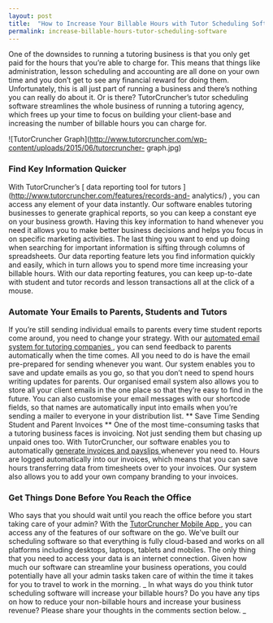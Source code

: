 ```yaml
---
layout: post
title:  "How to Increase Your Billable Hours with Tutor Scheduling Software"
permalink: increase-billable-hours-tutor-scheduling-software
---
```

One of the downsides to running a tutoring business is that you only get paid
for the hours that you’re able to charge for. This means that things like
administration, lesson scheduling and accounting are all done on your own time
and you don’t get to see any financial reward for doing them. Unfortunately,
this is all just part of running a business and there’s nothing you can really
do about it. Or is there? TutorCruncher’s tutor scheduling software
streamlines the whole business of running a tutoring agency, which frees up
your time to focus on building your client-base and increasing the number of
billable hours you can charge for.

![TutorCruncher
Graph](http://www.tutorcruncher.com/wp-content/uploads/2015/06/tutorcruncher-
graph.jpg)



### Find Key Information Quicker

 With TutorCruncher’s [ data
reporting tool for tutors ](http://www.tutorcruncher.com/features/records-and-
analytics/) , you can access any element of your data instantly. Our software
enables tutoring businesses to generate graphical reports, so you can keep a
constant eye on your business growth. Having this key information to hand
whenever you need it allows you to make better business decisions and helps
you focus in on specific marketing activities. The last thing you want to end
up doing when searching for important information is sifting through columns
of spreadsheets. Our data reporting feature lets you find information quickly
and easily, which in turn allows you to spend more time increasing your
billable hours. With our data reporting features, you can keep up-to-date with
student and tutor records and lesson transactions all at the click of a mouse.


### Automate Your Emails to Parents, Students and Tutors

 If you’re still
sending individual emails to parents every time student reports come around,
you need to change your strategy. With our [ automated email system for
tutoring companies ](http://www.tutorcruncher.com/features/automated-emails/)
, you can send feedback to parents automatically when the time comes. All you
need to do is have the email pre-prepared for sending whenever you want. Our
system enables you to save and update emails as you go, so that you don’t need
to spend hours writing updates for parents. Our organised email system also
allows you to store all your client emails in the one place so that they’re
easy to find in the future. You can also customise your email messages with
our shortcode fields, so that names are automatically input into emails when
you’re sending a mailer to everyone in your distribution list. ** Save Time
Sending Student and Parent Invoices ** One of the most time-consuming tasks
that a tutoring business faces is invoicing. Not just sending them but chasing
up unpaid ones too. With TutorCruncher, our software enables you to
automatically [ generate invoices and payslips
](http://www.tutorcruncher.com/features/automated-invoicing-payroll/) whenever
you need to. Hours are logged automatically into our invoices, which means
that you can save hours transferring data from timesheets over to your
invoices. Our system also allows you to add your own company branding to your
invoices. 

### Get Things Done Before You Reach the Office

 Who says that you
should wait until you reach the office before you start taking care of your
admin? With the [ TutorCruncher Mobile App
](http://www.tutorcruncher.com/features/mobile-app/) , you can access any of
the features of our software on the go. We’ve built our scheduling software so
that everything is fully cloud-based and works on all platforms including
desktops, laptops, tablets and mobiles. The only thing that you need to access
your data is an internet connection. Given how much our software can
streamline your business operations, you could potentially have all your admin
tasks taken care of within the time it takes for you to travel to work in the
morning. _ In what ways do you think tutor scheduling software will increase
your billable hours? Do you have any tips on how to reduce your non-billable
hours and increase your business revenue? Please share your thoughts in the
comments section below. _
